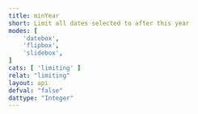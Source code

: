 ```yaml
---
title: minYear
short: Limit all dates selected to after this year
modes: [
	'datebox',
	'flipbox',
	'slidebox',
]
cats: [ 'limiting' ]
relat: "limiting"
layout: api
defval: "false"
dattype: "Integer"
---
```



